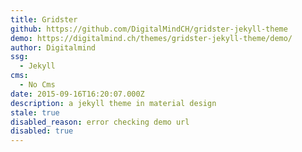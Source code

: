 ```yaml
---
title: Gridster
github: https://github.com/DigitalMindCH/gridster-jekyll-theme
demo: https://digitalmind.ch/themes/gridster-jekyll-theme/demo/
author: Digitalmind
ssg:
  - Jekyll
cms:
  - No Cms
date: 2015-09-16T16:20:07.000Z
description: a jekyll theme in material design
stale: true
disabled_reason: error checking demo url
disabled: true
---
```

